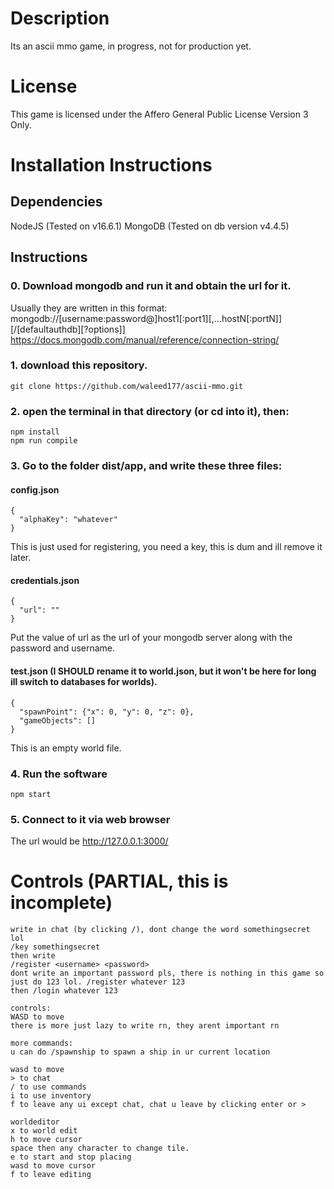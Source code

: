 # Description
Its an ascii mmo game, in progress, not for production yet.

# License
This game is licensed under the Affero General Public License Version 3 Only.

# Installation Instructions
## Dependencies
NodeJS (Tested on v16.6.1)
MongoDB (Tested on db version v4.4.5)

## Instructions
### 0. Download mongodb and run it and obtain the url for it.
Usually they are written in this format:
mongodb://[username:password@]host1[:port1][,...hostN[:portN]][/[defaultauthdb][?options]]
https://docs.mongodb.com/manual/reference/connection-string/

### 1. download this repository.
```
git clone https://github.com/waleed177/ascii-mmo.git
```

### 2. open the terminal in that directory (or cd into it), then:
```
npm install
npm run compile
```

### 3. Go to the folder dist/app, and write these three files:
#### config.json
```
{
  "alphaKey": "whatever"
}
```
This is just used for registering, you need a key, this is dum and ill remove it later.

#### credentials.json
```
{
  "url": ""
}
```

Put the value of url as the url of your mongodb server along with the password and username.


#### test.json (I SHOULD rename it to world.json, but it won't be here for long ill switch to databases for worlds).
```
{
  "spawnPoint": {"x": 0, "y": 0, "z": 0},
  "gameObjects": []
}
```

This is an empty world file.


### 4. Run the software
```
npm start
```

### 5. Connect to it via web browser
The url would be http://127.0.0.1:3000/

# Controls (PARTIAL, this is incomplete)
```
write in chat (by clicking /), dont change the word somethingsecret lol
/key somethingsecret
then write
/register <username> <password>
dont write an important password pls, there is nothing in this game so just do 123 lol. /register whatever 123
then /login whatever 123

controls:
WASD to move
there is more just lazy to write rn, they arent important rn

more commands:
u can do /spawnship to spawn a ship in ur current location

wasd to move 
> to chat
/ to use commands
i to use inventory
f to leave any ui except chat, chat u leave by clicking enter or >

worldeditor
x to world edit
h to move cursor 
space then any character to change tile. 
e to start and stop placing
wasd to move cursor
f to leave editing
```
